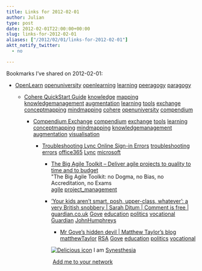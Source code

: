 ```yaml
---
title: Links for 2012-02-01
author: Julian
type: post
date: 2012-02-01T22:00:00+00:00
slug: links-for-2012-02-01 
aliases: ["/2012/02/01/links-for-2012-02-01"]
aktt_notify_twitter:
  - no

---
```

Bookmarks I&#8217;ve shared on 2012-02-01:

  * [OpenLearn][1] 
    [openuniversity][2] [openlearning][3] [learning][4] [peeragogy][5] [paragogy][6] </li> 
    
      * [Cohere QuickStart Guide][7] 
        [knowledge][8] [mapping][9] [knowledgemanagement][10] [augmentation][11] [learning][4] [tools][12] [exchange][13] [conceptmapping][14] [mindmapping][15] [cohere][16] [openuniversity][2] [compendium][17] </li> 
        
          * [Compendium Exchange][18] 
            [compendium][17] [exchange][13] [tools][12] [learning][4] [conceptmapping][14] [mindmapping][15] [knowledgemanagement][10] [augmentation][11] [visualisation][19] </li> 
            
              * [Troubleshooting Lync Online Sign-in Errors][20] 
                [troubleshooting][21] [errors][22] [office365][23] [Lync][24] [microsoft][25] </li> 
                
                  * [The Big Agile Toolkit &#8211; Deliver agile projects to quality to time and to budget][26]  
                    "The Big Agile Toolkit: no Dogma, no Bias, no Accreditation, no Exams  
                    [agile][27] [project_management][28] 
                  * [&#8216;Your kids aren&#8217;t smart, posh, upper-class, whatever&#8217;: a very British snobbery | Sarah Ditum | Comment is free | guardian.co.uk][29] 
                    [Gove][30] [education][31] [politics][32] [vocational][33] [Guardian][34] [JohnHumphreys][35] </li> 
                    
                      * [Mr Gove&rsquo;s hidden devil | Matthew Taylor&#8217;s blog][36] 
                        [matthewTaylor][37] [RSA][38] [Gove][30] [education][31] [politics][32] [vocational][33] </li> </ul> 
                        
                        <p class="deliciouslink">
                          <a href="https://del.icio.us/synesthesia" title="See all my bookmarks on del.icio.us"><img src="https://www.synesthesia.co.uk/images/deliciousicon.jpg" alt="Delicious icon" /></a>&nbsp;I am <a href="https://del.icio.us/synesthesia" title="See all my bookmarks on del.icio.us">Synesthesia</a>
                        </p>
                        
                        <p class="deliciouslink">
                          <a href="https://del.icio.us/network?add=synesthesia" title="Add me to your del.icio.us network"><img src="https://www.synesthesia.co.uk/images/add.gif" alt="" /></a>&nbsp;<a href="https://del.icio.us/network?add=synesthesia" title="Add me to your del.icio.us network">Add me to your network</a>
                        </p>

 [1]: https://www.open.edu/openlearn/?samsredir=1328093905
 [2]: https://www.delicious.com/synesthesia/openuniversity
 [3]: https://www.delicious.com/synesthesia/openlearning
 [4]: https://www.delicious.com/synesthesia/learning
 [5]: https://www.delicious.com/synesthesia/peeragogy
 [6]: https://www.delicious.com/synesthesia/paragogy
 [7]: https://openlearn.open.ac.uk/course/view.php?id=3362
 [8]: https://www.delicious.com/synesthesia/knowledge
 [9]: https://www.delicious.com/synesthesia/mapping
 [10]: https://www.delicious.com/synesthesia/knowledgemanagement
 [11]: https://www.delicious.com/synesthesia/augmentation
 [12]: https://www.delicious.com/synesthesia/tools
 [13]: https://www.delicious.com/synesthesia/exchange
 [14]: https://www.delicious.com/synesthesia/conceptmapping
 [15]: https://www.delicious.com/synesthesia/mindmapping
 [16]: https://www.delicious.com/synesthesia/cohere
 [17]: https://www.delicious.com/synesthesia/compendium
 [18]: https://compendium.open.ac.uk/moodle
 [19]: https://www.delicious.com/synesthesia/visualisation
 [20]: https://office.microsoft.com/en-us/communicator-help/troubleshooting-lync-online-sign-in-errors-HA102758577.aspx
 [21]: https://www.delicious.com/synesthesia/troubleshooting
 [22]: https://www.delicious.com/synesthesia/errors
 [23]: https://www.delicious.com/synesthesia/office365
 [24]: https://www.delicious.com/synesthesia/Lync
 [25]: https://www.delicious.com/synesthesia/microsoft
 [26]: https://www.bigagiletoolkit.com/B2B/Front_Cover.aspx
 [27]: https://www.delicious.com/synesthesia/agile
 [28]: https://www.delicious.com/synesthesia/project_management
 [29]: https://www.guardian.co.uk/commentisfree/2012/jan/31/john-humphrys-school-snobbery-today1?cat=commentisfree
 [30]: https://www.delicious.com/synesthesia/Gove
 [31]: https://www.delicious.com/synesthesia/education
 [32]: https://www.delicious.com/synesthesia/politics
 [33]: https://www.delicious.com/synesthesia/vocational
 [34]: https://www.delicious.com/synesthesia/Guardian
 [35]: https://www.delicious.com/synesthesia/JohnHumphreys
 [36]: https://www.matthewtaylorsblog.com/uncategorized/mr-goves-hidden-devil
 [37]: https://www.delicious.com/synesthesia/matthewTaylor
 [38]: https://www.delicious.com/synesthesia/RSA